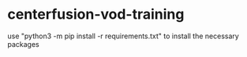 # centerfusion-vod-training

use "python3 -m pip install -r requirements.txt" to install the necessary packages